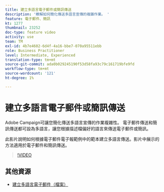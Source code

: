 ```yaml
---
title: 建立多語言電子郵件或簡訊傳送
description: '瞭解如何簡化傳送多語言宣傳的複雜作業。 '
feature: 電子郵件、簡訊
kt: 1277
thumbnail: 23252
doc-type: feature video
activity: use
team: TM
exl-id: 4b7e4602-6d4f-4a16-bbe7-070a95511ebb
role: Business Practitioner
level: Intermediate, Experienced
translation-type: tm+mt
source-git-commit: ada0b029245190f53d58fa93c79c161719bfe9fd
workflow-type: tm+mt
source-wordcount: '121'
ht-degree: 1%

---
```


# 建立多語言電子郵件或簡訊傳送

Adobe Campaign可讓您簡化傳送多語言宣傳的作業複雜性。 電子郵件傳送和簡訊傳送都可設為多語言，讓您根據描述檔偏好的語言來傳送電子郵件或簡訊。

此影片說明如何根據電子郵件電子報範例中的範本建立多語言傳送。影片中展示的方法適用於電子郵件和簡訊傳送。

>[!VIDEO](https://video.tv.adobe.com/v/23252?quality=12)

## 其他資源

* [建立多語言電子郵件（檔案）](https://docs.adobe.com/content/help/en/campaign-standard/using/communication-channels/email-messages/creating-a-multilingual-email.html)

